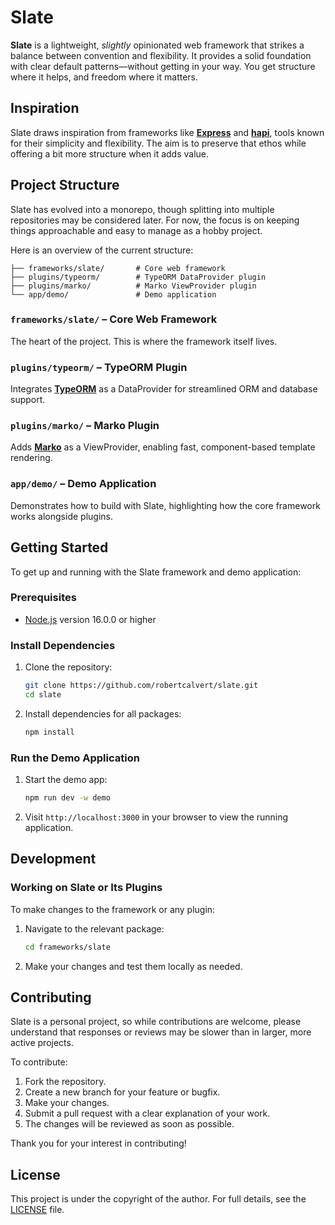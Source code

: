 # Slate

**Slate** is a lightweight, *slightly* opinionated web framework that strikes a balance between convention and flexibility. It provides a solid foundation with clear default patterns—without getting in your way. You get structure where it helps, and freedom where it matters.

## Inspiration

Slate draws inspiration from frameworks like [**Express**](https://expressjs.com/) and [**hapi**](https://hapi.dev/), tools known for their simplicity and flexibility. The aim is to preserve that ethos while offering a bit more structure when it adds value.

## Project Structure

Slate has evolved into a monorepo, though splitting into multiple repositories may be considered later. For now, the focus is on keeping things approachable and easy to manage as a hobby project.

Here is an overview of the current structure:

```
├── frameworks/slate/       # Core web framework
├── plugins/typeorm/        # TypeORM DataProvider plugin
├── plugins/marko/          # Marko ViewProvider plugin
└── app/demo/               # Demo application
```

### `frameworks/slate/` – Core Web Framework

The heart of the project. This is where the framework itself lives.

### `plugins/typeorm/` – TypeORM Plugin

Integrates **[TypeORM](https://typeorm.io/)** as a DataProvider for streamlined ORM and database support.

### `plugins/marko/` – Marko Plugin

Adds **[Marko](https://markojs.com/)** as a ViewProvider, enabling fast, component-based template rendering.

### `app/demo/` – Demo Application

Demonstrates how to build with Slate, highlighting how the core framework works alongside plugins.

## Getting Started

To get up and running with the Slate framework and demo application:

### Prerequisites

* [Node.js](https://nodejs.org/) version 16.0.0 or higher

### Install Dependencies

1. Clone the repository:

   ```bash
   git clone https://github.com/robertcalvert/slate.git
   cd slate
   ```

2. Install dependencies for all packages:

   ```bash
   npm install
   ```

### Run the Demo Application

1. Start the demo app:

   ```bash
   npm run dev -w demo
   ```

2. Visit `http://localhost:3000` in your browser to view the running application.

## Development

### Working on Slate or Its Plugins

To make changes to the framework or any plugin:

1. Navigate to the relevant package:

   ```bash
   cd frameworks/slate
   ```

2. Make your changes and test them locally as needed.

## Contributing

Slate is a personal project, so while contributions are welcome, please understand that responses or reviews may be slower than in larger, more active projects.

To contribute:

1. Fork the repository.
2. Create a new branch for your feature or bugfix.
3. Make your changes.
4. Submit a pull request with a clear explanation of your work.
5. The changes will be reviewed as soon as possible.

Thank you for your interest in contributing!

## License

This project is under the copyright of the author.
For full details, see the [LICENSE](LICENSE) file.
